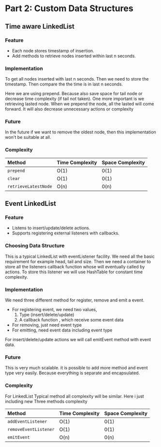 # Part 2: Custom Data Structures

## Time aware LinkedList

### Feature

- Each node stores timestamp of insertion.
- Add methods to retrieve nodes inserted within last n seconds.

### Implementation

To get all nodes inserted with last n seconds. Then we need to store the timestamp. Then compare the the time is in last n seconds.

Here we are using prepend. Because also save space for tail node or decrease time complexity (if tail not taken). One more important is we retrieving lasted node. When we prepend the node, all the lasted will come forward. It will also decrease unnecessary actions or complexity

### Future

In the future if we want to remove the oldest node, then this implementation won't be suitable at all.

### Complexity

| Method               | Time Complexity | Space Complexity |
| :------------------- | :-------------- | :--------------- |
| `prepend`            | O(1)            | 0(1)             |
| `clear`              | O(1)            | 0(1)             |
| `retrieveLatestNode` | O(n)            | 0(n)             |

## Event LinkedList

### Feature

- Listens to insert/update/delete actions.
- Supports registering external listeners with callbacks.

### Choosing Data Structure

This is a typical LinkedList with eventListener facility. We need all the basic requirement for example head, tail and size. Then we need a container to store all the listeners callback function whose will eventually called by actions.
To store this listener we will use HashTable for constant time complexity.

### Implementation

We need three different method for register, remove and emit a event.

- For registering event, we need two values,
  1. Type (insert/delete/update)
  2. A callback function , which receive some event data
- For removing, just need event type
- For emitting, need event data including event type

For insert/delete/update actions we will call emitEvent method with event data.

### Future

This is very much scalable. it is possible to add more method and event type very easily. Because everything is separate and encapsulated.

### Complexity

For LinkedList Typical method all complexity will be similar. Here i just including new Three methods complexity

| Method                | Time Complexity | Space Complexity |
| :-------------------- | :-------------- | :--------------- |
| `addEventListener`    | O(1)            | 0(1)             |
| `removeEventListener` | O(1)            | 0(1)             |
| `emitEvent`           | O(n)            | 0(n)             |
